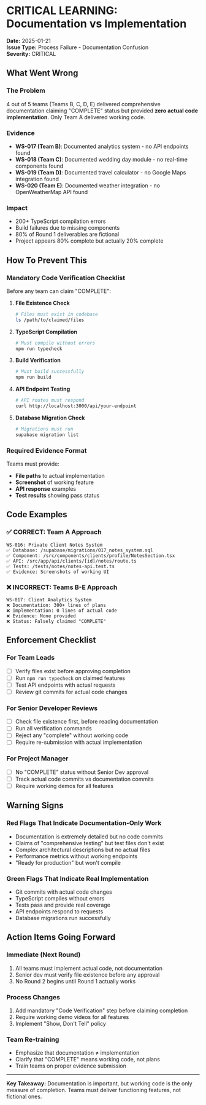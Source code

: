 # CRITICAL LEARNING: Documentation vs Implementation

**Date:** 2025-01-21  
**Issue Type:** Process Failure - Documentation Confusion  
**Severity:** CRITICAL

## What Went Wrong

### The Problem
4 out of 5 teams (Teams B, C, D, E) delivered comprehensive documentation claiming "COMPLETE" status but provided **zero actual code implementation**. Only Team A delivered working code.

### Evidence
- **WS-017 (Team B)**: Documented analytics system - no API endpoints found
- **WS-018 (Team C)**: Documented wedding day module - no real-time components found  
- **WS-019 (Team D)**: Documented travel calculator - no Google Maps integration found
- **WS-020 (Team E)**: Documented weather integration - no OpenWeatherMap API found

### Impact
- 200+ TypeScript compilation errors
- Build failures due to missing components
- 80% of Round 1 deliverables are fictional
- Project appears 80% complete but actually 20% complete

## How To Prevent This

### Mandatory Code Verification Checklist
Before any team can claim "COMPLETE":

1. **File Existence Check**
   ```bash
   # Files must exist in codebase
   ls /path/to/claimed/files
   ```

2. **TypeScript Compilation**
   ```bash
   # Must compile without errors
   npm run typecheck
   ```

3. **Build Verification**
   ```bash
   # Must build successfully
   npm run build
   ```

4. **API Endpoint Testing**
   ```bash
   # API routes must respond
   curl http://localhost:3000/api/your-endpoint
   ```

5. **Database Migration Check**
   ```bash
   # Migrations must run
   supabase migration list
   ```

### Required Evidence Format
Teams must provide:
- **File paths** to actual implementation
- **Screenshot** of working feature
- **API response** examples
- **Test results** showing pass status

## Code Examples

### ✅ CORRECT: Team A Approach
```
WS-016: Private Client Notes System
✅ Database: /supabase/migrations/017_notes_system.sql
✅ Component: /src/components/clients/profile/NotesSection.tsx  
✅ API: /src/app/api/clients/[id]/notes/route.ts
✅ Tests: /tests/notes/notes-api.test.ts
✅ Evidence: Screenshots of working UI
```

### ❌ INCORRECT: Teams B-E Approach  
```
WS-017: Client Analytics System
❌ Documentation: 300+ lines of plans
❌ Implementation: 0 lines of actual code
❌ Evidence: None provided
❌ Status: Falsely claimed "COMPLETE"
```

## Enforcement Checklist

### For Team Leads
- [ ] Verify files exist before approving completion
- [ ] Run `npm run typecheck` on claimed features
- [ ] Test API endpoints with actual requests
- [ ] Review git commits for actual code changes

### For Senior Developer Reviews
- [ ] Check file existence first, before reading documentation
- [ ] Run all verification commands
- [ ] Reject any "complete" without working code
- [ ] Require re-submission with actual implementation

### For Project Manager
- [ ] No "COMPLETE" status without Senior Dev approval
- [ ] Track actual code commits vs documentation commits
- [ ] Require working demos for all features

## Warning Signs

### Red Flags That Indicate Documentation-Only Work
- Documentation is extremely detailed but no code commits
- Claims of "comprehensive testing" but test files don't exist
- Complex architectural descriptions but no actual files
- Performance metrics without working endpoints
- "Ready for production" but won't compile

### Green Flags That Indicate Real Implementation
- Git commits with actual code changes
- TypeScript compiles without errors
- Tests pass and provide real coverage
- API endpoints respond to requests
- Database migrations run successfully

## Action Items Going Forward

### Immediate (Next Round)
1. All teams must implement actual code, not documentation
2. Senior dev must verify file existence before any approval
3. No Round 2 begins until Round 1 actually works

### Process Changes
1. Add mandatory "Code Verification" step before claiming completion
2. Require working demo videos for all features
3. Implement "Show, Don't Tell" policy

### Team Re-training
- Emphasize that documentation ≠ implementation  
- Clarify that "COMPLETE" means working code, not plans
- Train teams on proper evidence submission

---

**Key Takeaway:** Documentation is important, but working code is the only measure of completion. Teams must deliver functioning features, not fictional ones.